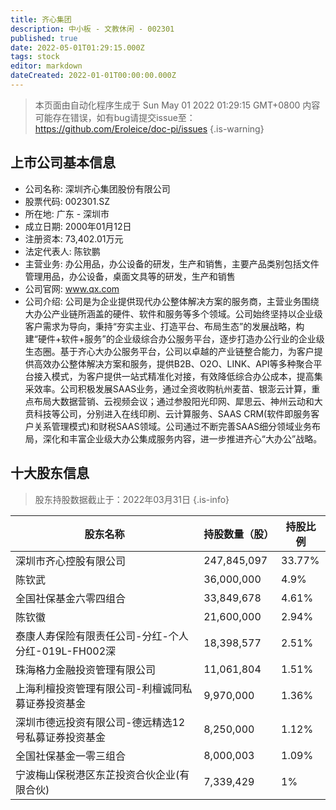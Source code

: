 ```yaml
---
title: 齐心集团
description: 中小板 - 文教休闲 - 002301
published: true
date: 2022-05-01T01:29:15.000Z
tags: stock
editor: markdown
dateCreated: 2022-01-01T00:00:00.000Z
---
```


> 本页面由自动化程序生成于 Sun May 01 2022 01:29:15 GMT+0800
> 内容可能存在错误，如有bug请提交issue至：https://github.com/Eroleice/doc-pi/issues
{.is-warning}

## 上市公司基本信息
- 公司名称: 深圳齐心集团股份有限公司
- 股票代码: 002301.SZ
- 所在地: 广东 - 深圳市
- 成立日期: 2000年01月12日
- 注册资本: 73,402.01万元
- 法定代表人: 陈钦鹏
- 主营业务: 办公用品，办公设备的研发，生产和销售，主要产品类别包括文件管理用品，办公设备，桌面文具等的研发，生产和销售
- 公司官网: www.qx.com
- 公司介绍: 公司是为企业提供现代办公整体解决方案的服务商，主营业务围绕大办公产业链所涵盖的硬件、软件和服务等多个领域。公司始终坚持以企业级客户需求为导向，秉持“夯实主业、打造平台、布局生态”的发展战略，构建“硬件+软件+服务”的企业级综合办公服务平台，逐步打造办公行业的企业级生态圈。基于齐心大办公服务平台，公司以卓越的产业链整合能力，为客户提供高效办公整体解决方案和服务，提供B2B、O2O、LINK、API等多种聚合平台接入模式，为客户提供一站式精准化对接，有效降低综合办公成本，提高集采效率。公司积极发展SAAS业务，通过全资收购杭州麦苗、银澎云计算，重点布局大数据营销、云视频会议；通过参股阳光印网、犀思云、神州云动和大贲科技等公司，分别进入在线印刷、云计算服务、SAAS CRM(软件即服务客户关系管理模式)和财税SAAS领域。公司通过不断完善SAAS细分领域业务布局，深化和丰富企业级大办公集成服务内容，进一步推进齐心“大办公”战略。


## 十大股东信息
> 股东持股数据截止于：2022年03月31日
{.is-info}

| 股东名称 | 持股数量（股） | 持股比例 |
| --- | --- | --- |
| 深圳市齐心控股有限公司 | 247,845,097 | 33.77% |
| 陈钦武 | 36,000,000 | 4.9% |
| 全国社保基金六零四组合 | 33,849,678 | 4.61% |
| 陈钦徽 | 21,600,000 | 2.94% |
| 泰康人寿保险有限责任公司-分红-个人分红-019L-FH002深 | 18,398,577 | 2.51% |
| 珠海格力金融投资管理有限公司 | 11,061,804 | 1.51% |
| 上海利檀投资管理有限公司-利檀诚同私募证券投资基金 | 9,970,000 | 1.36% |
| 深圳市德远投资有限公司-德远精选12号私募证券投资基金 | 8,250,000 | 1.12% |
| 全国社保基金一零三组合 | 8,000,003 | 1.09% |
| 宁波梅山保税港区东芷投资合伙企业(有限合伙) | 7,339,429 | 1% |




